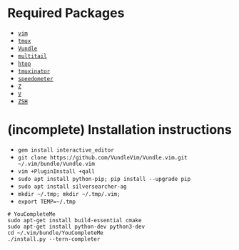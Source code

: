 # Required Packages

  - [`vim`](https://github.com/vim/vim)
  - [`tmux`](https://tmux.github.io/)
  - [`Vundle`](https://github.com/VundleVim/Vundle.vim)
  - [`multitail`](https://github.com/flok99/multitail)
  - [`htop`](http://hisham.hm/htop/)
  - [`tmuxinator`](https://github.com/tmuxinator/tmuxinator)
  - [`speedometer`](https://excess.org/speedometer/)
  - [`Z`](https://github.com/rupa/z)
  - [`V`](https://github.com/rupa/v)
  - [`ZSH`](https://github.com/robbyrussell/oh-my-zsh)


# (incomplete) Installation instructions
 - `gem install interactive_editor`
 - `git clone https://github.com/VundleVim/Vundle.vim.git ~/.vim/bundle/Vundle.vim`
 - `vim +PluginInstall +qall`
 - `sudo apt install python-pip; pip install --upgrade pip`
 - `sudo apt install silversearcher-ag`
 - `mkdir ~/.tmp; mkdir ~/.tmp/.vim;`
 - `export TEMP=~/.tmp`
 ```
 # YouCompleteMe
 sudo apt-get install build-essential cmake
 sudo apt-get install python-dev python3-dev
 cd ~/.vim/bundle/YouCompleteMe
./install.py --tern-completer
```
